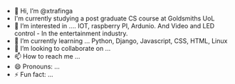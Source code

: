 - 👋 Hi, I’m @xtrafinga
- I'm currently studying a post graduate CS course  at Goldsmiths UoL
- 👀 I’m interested in .... IOT, raspberry PI, Ardunio. And Video and LED control - In the entertainment industry.
- 🌱 I’m currently learning ... Python, Django, Javascript, CSS, HTML, Linux
- 💞️ I’m looking to collaborate on ... 
- 📫 How to reach me ...
- 😄 Pronouns: ...
- ⚡ Fun fact: ...

<!---
xtrafinga/xtrafinga is a ✨ special ✨ repository because its `README.md` (this file) appears on your GitHub profile.
You can click the Preview link to take a look at your changes.
--->
